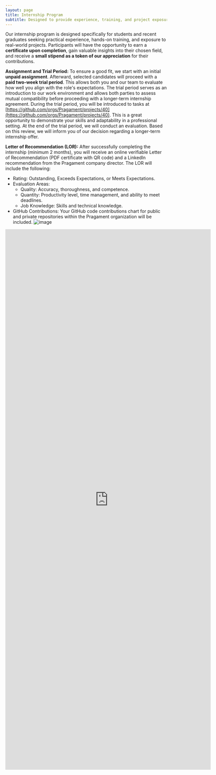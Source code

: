 ```yaml
---
layout: page
title: Internship Program
subtitle: Designed to provide experience, training, and project exposure
---
```

Our internship program is designed specifically for students and recent graduates seeking practical experience, hands-on training, and exposure to real-world projects. Participants will have the opportunity to earn a **certificate upon completion**, gain valuable insights into their chosen field, and receive a **small stipend as a token of our appreciation** for their contributions.

**Assignment and Trial Period:** To ensure a good fit, we start with an initial **unpaid assignment**. Afterward, selected candidates will proceed with a **paid two-week trial period**. This allows both you and our team to evaluate how well you align with the role's expectations. The trial period serves as an introduction to our work environment and allows both parties to assess mutual compatibility before proceeding with a longer-term internship agreement. During the trial period, you will be introduced to tasks at [https://github.com/orgs/Pragament/projects/40](https://github.com/orgs/Pragament/projects/40). This is a great opportunity to demonstrate your skills and adaptability in a professional setting. At the end of the trial period, we will conduct an evaluation. Based on this review, we will inform you of our decision regarding a longer-term internship offer.

**Letter of Recommendation (LOR):** After successfully completing the internship (minimum 2 months), you will receive an online verifiable Letter of Recommendation (PDF certificate with QR code) and a LinkedIn recommendation from the Pragament company director. The LOR will include the following:
* Rating: Outstanding, Exceeds Expectations, or Meets Expectations.
* Evaluation Areas:
   - Quality: Accuracy, thoroughness, and competence.
   - Quantity: Productivity level, time management, and ability to meet deadlines.
   - Job Knowledge: Skills and technical knowledge.
* GitHub Contributions: Your GitHub code contributions chart for public and private repositories within the Pragament organization will be included. ![image](https://github.com/user-attachments/assets/569e25ea-eeeb-426c-b321-971748565358)

<iframe src="https://docs.google.com/forms/d/e/1FAIpQLSfdFwcOTdJshpehhcQPZxcEMjeEC9y3FO3LKvsINNY_2Y5kVw/viewform?embedded=true" width="640" height="1685" frameborder="0" marginheight="0" marginwidth="0">Loading…</iframe>
